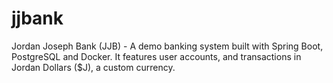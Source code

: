 # jjbank
Jordan Joseph Bank (JJB) - A demo banking system built with Spring Boot, PostgreSQL and Docker. It features user accounts, and transactions in Jordan Dollars ($J), a custom currency.
